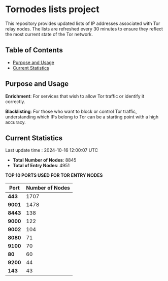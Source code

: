 # Tornodes lists project

This repository provides updated lists of IP addresses associated with Tor relay nodes. The lists are refreshed every 30 minutes to ensure they reflect the most current state of the Tor network.

## Table of Contents

- [Purpose and Usage](#purpose-and-usage)
- [Current Statistics](#current-statistics)


## Purpose and Usage

**Enrichment**: For services that wish to allow Tor traffic or identify it correctly.

**Blacklisting**: For those who want to block or control Tor traffic, understanding which IPs belong to Tor can be a starting point with a high accuracy.

## Current Statistics

Last update time : 2024-10-16 12:00:07 UTC

- **Total Number of Nodes**: 8845
- **Total of Entry Nodes**: 4951

**TOP 10 PORTS USED FOR TOR ENTRY NODES**

| **Port** | **Number of Nodes** |
|------|-----------------|
| **443**   | 1707  |
| **9001**   | 1478  |
| **8443**   | 138  |
| **9000**   | 122  |
| **9002**   | 104  |
| **8080**   | 71  |
| **9100**   | 70  |
| **80**   | 60  |
| **9200**   | 44  |
| **143**   | 43  |

